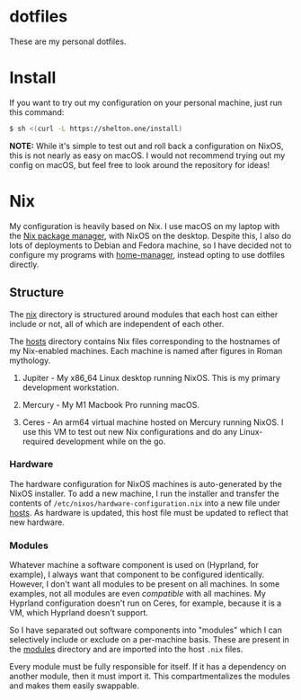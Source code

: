 # dotfiles

These are my personal dotfiles.

# Install

If you want to try out my configuration on your personal machine, just run this
command:

```sh
$ sh <(curl -L https://shelton.one/install)
```

**NOTE:** While it's simple to test out and roll back a configuration on NixOS,
this is not nearly as easy on macOS. I would not recommend trying out my config
on macOS, but feel free to look around the repository for ideas!

# Nix

My configuration is heavily based on Nix. I use macOS on my laptop with the
[Nix package manager](http://nixos.org), with NixOS on the desktop. Despite
this, I also do lots of deployments to Debian and Fedora machine, so I have
decided not to configure my programs with [home-manager](), instead opting to
use dotfiles directly.

## Structure

The [nix](./nix) directory is structured around modules that each host can
either include or not, all of which are independent of each other.

The [hosts](./nix/hosts) directory contains Nix files corresponding to the
hostnames of my Nix-enabled machines. Each machine is named after figures in
Roman mythology.

1. Jupiter - My x86\_64 Linux desktop running NixOS. This is my primary
development workstation.

2. Mercury - My M1 Macbook Pro running macOS.

3. Ceres - An arm64 virtual machine hosted on Mercury running NixOS. I use
this VM to test out new Nix configurations and do any Linux-required development
while on the go.

### Hardware

The hardware configuration for NixOS machines is auto-generated by the NixOS
installer. To add a new machine, I run the installer and transfer the contents
of `/etc/nixos/hardware-configuration.nix` into a new file under
[hosts](./nix/hosts). As hardware is updated, this host file must be updated to
reflect that new hardware.

### Modules

Whatever machine a software component is used on (Hyprland, for example), I
always want that component to be configured identically. However, I don't want
all modules to be present on all machines. In some examples, not all modules are
even _compatible_ with all machines. My Hyprland configuration doesn't run on
Ceres, for example, because it is a VM, which Hyprland doesn't support.

So I have separated out software components into "modules" which I can
selectively include or exclude on a per-machine basis. These are present in the
[modules](./nix/modules) directory and are imported into the host `.nix` files.

Every module must be fully responsible for itself. If it has a dependency on
another module, then it must import it. This compartmentalizes the modules and
makes them easily swappable.
